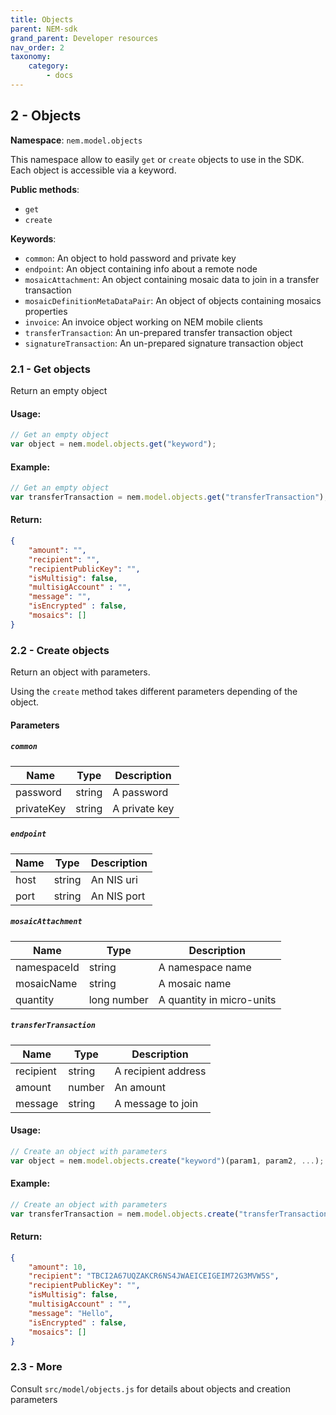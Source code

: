 ```yaml
---
title: Objects
parent: NEM-sdk
grand_parent: Developer resources
nav_order: 2
taxonomy:
    category:
        - docs
---
```


## 2 - Objects

**Namespace**: `nem.model.objects`

This namespace allow to easily `get` or `create` objects to use in the SDK. Each object is accessible via a keyword.

**Public methods**:
- `get`
- `create`

**Keywords**:
- `common`: An object to hold password and private key
- `endpoint`: An object containing info about a remote node
- `mosaicAttachment`: An object containing mosaic data to join in a transfer transaction
- `mosaicDefinitionMetaDataPair`: An object of objects containing mosaics properties
- `invoice`: An invoice object working on NEM mobile clients
- `transferTransaction`: An un-prepared transfer transaction object
- `signatureTransaction`: An un-prepared signature transaction object

### 2.1 - Get objects

Return an empty object

#### Usage:

```javascript
// Get an empty object
var object = nem.model.objects.get("keyword");
```

#### Example:

```javascript
// Get an empty object
var transferTransaction = nem.model.objects.get("transferTransaction");
```
#### Return:

```json
{
    "amount": "",
    "recipient": "",
    "recipientPublicKey": "",
    "isMultisig": false,
    "multisigAccount" : "",
    "message": "",
    "isEncrypted" : false,
    "mosaics": []
}
```

### 2.2 - Create objects

Return an object with parameters.

Using the `create` method takes different parameters depending of the object.

#### Parameters

##### `common`

|Name           | Type             | Description   |
|---------------|------------------|---------------|
|password       | string           | A password    |
|privateKey     | string           | A private key |

##### `endpoint`

|Name           | Type             | Description   |
|---------------|------------------|---------------|
|host           | string           | An NIS uri    |
|port           | string           | An NIS port   |

##### `mosaicAttachment`

|Name           | Type             | Description               |
|---------------|------------------|---------------------------|
|namespaceId    | string           | A namespace name          |
|mosaicName     | string           | A mosaic name             |
|quantity       | long number      | A quantity in micro-units |

##### `transferTransaction`

|Name           | Type             | Description               |
|---------------|------------------|---------------------------|
|recipient      | string           | A recipient address       |
|amount         | number           | An amount                 |
|message        | string           | A message to join         |

#### Usage:

```javascript
// Create an object with parameters
var object = nem.model.objects.create("keyword")(param1, param2, ...);
```

#### Example:

```javascript
// Create an object with parameters
var transferTransaction = nem.model.objects.create("transferTransaction")("TBCI2A67UQZAKCR6NS4JWAEICEIGEIM72G3MVW5S", 10, "Hello");
```

#### Return:

```json
{
    "amount": 10,
    "recipient": "TBCI2A67UQZAKCR6NS4JWAEICEIGEIM72G3MVW5S",
    "recipientPublicKey": "",
    "isMultisig": false,
    "multisigAccount" : "",
    "message": "Hello",
    "isEncrypted" : false,
    "mosaics": []
}
```

### 2.3 - More

Consult `src/model/objects.js` for details about objects and creation parameters
